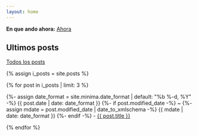 ```yaml
---
layout: home
---
```

<link rel="shortcut icon" type="image/x-icon" href="/favicon.ico">
<a rel="me" href="https://mstdn.mx/@jpz"></a>

**En que ando ahora:** [Ahora](/now.html)

## Ultimos posts
<a href="https://zettafounder.github.io/">Todos los posts</a>

{% assign i_posts = site.posts %}

{% for post in i_posts | limit: 3 %}
  <p>{%- assign date_format = site.minima.date_format | default: "%b %-d, %Y" -%}
    <time class="dt-published" datetime="{{ post.date | date_to_xmlschema }}" itemprop="datePublished">
      {{ post.date | date: date_format }}
    </time>
    {%- if post.modified_date -%}
      ~ 
      {%- assign mdate = post.modified_date | date_to_xmlschema -%}
      <time class="dt-modified" datetime="{{ mdate }}" itemprop="dateModified">
        {{ mdate | date: date_format }}
      </time>
    {%- endif -%} - <a href=".{{ post.url }}">{{ post.title }}</a></p> 
{% endfor %}